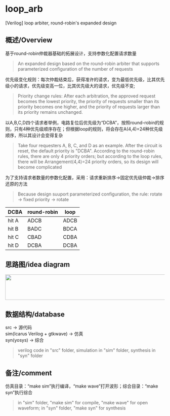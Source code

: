 # loop_arb  
[Verilog] loop arbiter, round-robin's expanded design  

## 概述/Overview  
基于round-robin仲裁器基础的拓展设计，支持参数化配置请求数量  
>An expanded design based on the round-robin arbiter that supports parameterized configuration of the number of requests
>
优先级变化规则：每次仲裁结束后，获得准许的请求，变为最低优先级，比其优先级小的请求，优先级变高一位，比其优先级大的请求，优先级不变;  
>Priority change rules: After each arbitration, the approved request becomes the lowest priority, the priority of requests smaller than its priority becomes one higher, and the priority of requests larger than its priority remains unchanged.
>
以A,B,C,D四个请求者举例，电路复位后优先级为“DCBA”，按照round-robin的规则，只有4种优先级顺序存在；但根据loop的规则，将会存在A(4,4)=24种优先级顺序，所以其设计会变得复杂
>Take four requesters A, B, C, and D as an example. After the circuit is reset, the default priority is "DCBA". According to the round-robin rules, there are only 4 priority orders; but according to the loop rules, there will be Arrangement(4,4)=24 priority orders, so its design will become complicated
>
为了支持请求者数量的参数化配置，采用：请求重新排序->固定优先级仲裁->排序还原的方法
>Because design suuport parameterized configuration, the rule: rotate -> fixed priority -> rotate

| DCBA | round-robin | loop | 
| --- | --- | --- |
| hit A | ADCB | ADCB |
| hit B | BADC | BDCA |
| hit C | CBAD | CDBA |
| hit D | DCBA | DCBA |

## 思路图/idea diagram 
<img src="https://github.com/MosTransistor/loop_arb/assets/143840188/66f69dcb-bc19-4c64-92dc-0dacf55d8937" width="800" height="80" atl="loop_arb">

## 数据结构/database
src -> 源代码    
sim(Icarus Verilog + gtkwave) -> 仿真   
syn(yosys) -> 综合  
>verilog code in "src" folder, simulation in "sim" folder, synthesis in "syn" folder
>
## 备注/comment
仿真目录：“make sim”执行编译，“make wave”打开波形；综合目录：“make syn”执行综合  
> in "sim" folder, "make sim" for compile, "make wave" for open waveform; in "syn" folder, "make syn" for synthesis
> 
